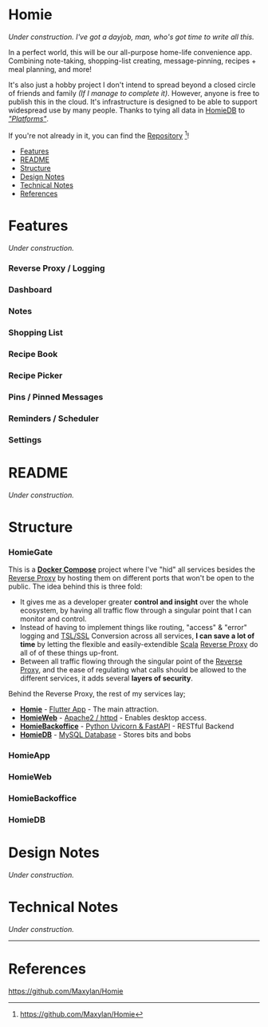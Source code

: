 # Homie

*Under construction. I've got a dayjob, man, who's got time to write all this.*

In a perfect world, this will be our all-purpose home-life convenience app. Combining note-taking, shopping-list creating, message-pinning, recipes + meal planning, and more!

It's also just a hobby project I don't intend to spread beyond a closed circle of friends and family *(If I manage to complete it)*. However, anyone is free to publish this in the cloud. It's infrastructure is designed to be able to support widespread use by many people. Thanks to tying all data in [HomieDB]() to *["Platforms"]()*.

If you're not already in it, you can find the [Repository](https://github.com/Maxylan/Homie) [^here]!

- [Features](#features)
- [README](#readme)
- [Structure](#structure)
- [Design Notes](#design-Notes)
- [Technical Notes](#technical-Notes)
- [References](#references)

# Features

*Under construction.*

### Reverse Proxy / Logging

### Dashboard

### Notes

### Shopping List

### Recipe Book

### Recipe Picker

### Pins / Pinned Messages

### Reminders / Scheduler

### Settings

# README

*Under construction.*

# Structure

### HomieGate

This is a **[Docker Compose](https://docs.docker.com/compose/)** project where I've "hid" all services besides the [Reverse Proxy](#reverse-proxy-/-logging) by hosting them on different ports that won't be open to the public. The idea behind this is three fold: 

- It gives me as a developer greater **control and insight** over the whole ecosystem, by having all traffic flow through a singular point that I can monitor and control.
- Instead of having to implement things like routing, "access" & "error" logging and [TSL/SSL]() Conversion across all services, **I can save a lot of time** by letting the flexible and easily-extendible [Scala]() [Reverse Proxy](#reverse-proxy-/-logging) do all of of these things up-front. 
- Between all traffic flowing through the singular point of the [Reverse Proxy](#reverse-proxy-/-logging), and the ease of regulating what calls should be allowed to the different services, it adds several **layers of security**.

Behind the Reverse Proxy, the rest of my services lay;
- **[Homie](#homieapp)** - [Flutter App]() - The main attraction.
- **[HomieWeb](#homieweb)** - [Apache2 / httpd]() - Enables desktop access.
- **[HomieBackoffice](#homiebackoffice)** - [Python Uvicorn & FastAPI]() - RESTful Backend
- **[HomieDB](#homiedb)** - [MySQL Database]() - Stores bits and bobs

### HomieApp

### HomieWeb

### HomieBackoffice

### HomieDB

# Design Notes

*Under construction.*

# Technical Notes

*Under construction.*


---
# References

https://github.com/Maxylan/Homie

[^here]: https://github.com/Maxylan/Homie